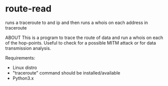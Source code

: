 # route-read
runs a traceroute to and ip and then runs a whois on each address in traceroute

ABOUT
This is a program to trace the route of data and run a whois on each of the hop-points.
Useful to check for a possible MITM attack or for data transmission analysis.

Requirements:
- Linux distro
- "traceroute" command should be installed/available
- Python3.x
